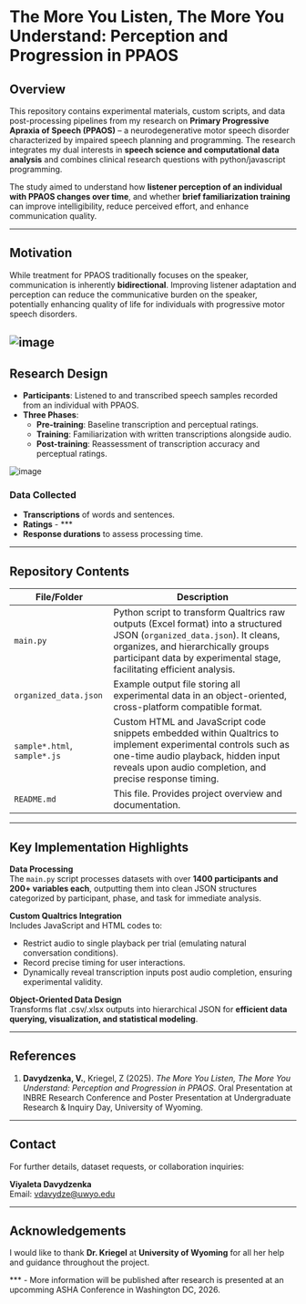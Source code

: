 # The More You Listen, The More You Understand: Perception and Progression in PPAOS

## Overview

This repository contains experimental materials, custom scripts, and data post-processing pipelines from my research on **Primary Progressive Apraxia of Speech (PPAOS)** – a neurodegenerative motor speech disorder characterized by impaired speech planning and programming. The research integrates my dual interests in **speech science and computational data analysis** and combines clinical research questions with python/javascript programming.

The study aimed to understand how **listener perception of an individual with PPAOS changes over time**, and whether **brief familiarization training** can improve intelligibility, reduce perceived effort, and enhance communication quality.

---

## Motivation


While treatment for PPAOS traditionally focuses on the speaker, communication is inherently **bidirectional**. Improving listener adaptation and perception can reduce the communicative burden on the speaker, potentially enhancing quality of life for individuals with progressive motor speech disorders.

![image](https://github.com/user-attachments/assets/8411aae9-24fa-4e5d-b711-5d6b4e8715ed)
---

## Research Design

- **Participants**: Listened to and transcribed speech samples recorded from an individual with PPAOS.
- **Three Phases**:
  - **Pre-training**: Baseline transcription and perceptual ratings.
  - **Training**: Familiarization with written transcriptions alongside audio.
  - **Post-training**: Reassessment of transcription accuracy and perceptual ratings.

![image](https://github.com/user-attachments/assets/8821eecf-1b21-4a57-b13c-8262b590a75c)

### Data Collected

- **Transcriptions** of words and sentences.
- **Ratings** - ***
- **Response durations** to assess processing time.

---

## Repository Contents

| File/Folder | Description |
|-------------|-------------|
| `main.py` | Python script to transform Qualtrics raw outputs (Excel format) into a structured JSON (`organized_data.json`). It cleans, organizes, and hierarchically groups participant data by experimental stage, facilitating efficient analysis. |
| `organized_data.json` | Example output file storing all experimental data in an object-oriented, cross-platform compatible format. |
| `sample*.html`, `sample*.js` | Custom HTML and JavaScript code snippets embedded within Qualtrics to implement experimental controls such as one-time audio playback, hidden input reveals upon audio completion, and precise response timing. |
| `README.md` | This file. Provides project overview and documentation. |

---

## Key Implementation Highlights

**Data Processing**  
The `main.py` script processes datasets with over **1400 participants and 200+ variables each**, outputting them into clean JSON structures categorized by participant, phase, and task for immediate analysis.

**Custom Qualtrics Integration**  
Includes JavaScript and HTML codes to:
- Restrict audio to single playback per trial (emulating natural conversation conditions).
- Record precise timing for user interactions.
- Dynamically reveal transcription inputs post audio completion, ensuring experimental validity.

**Object-Oriented Data Design**  
Transforms flat .csv/.xlsx outputs into hierarchical JSON for **efficient data querying, visualization, and statistical modeling**.


---

## References

1. **Davydzenka, V.**, Kriegel, Z (2025). *The More You Listen, The More You Understand: Perception and Progression in PPAOS*. Oral Presentation at INBRE Research Conference and Poster Presentation at Undergraduate Research & Inquiry Day, University of Wyoming.

---

## Contact

For further details, dataset requests, or collaboration inquiries:

**Viyaleta Davydzenka**  
Email: [vdavydze@uwyo.edu](mailto:vdavydze@uwyo.edu)

---

## Acknowledgements


I would like to thank **Dr. Kriegel**  at **University of Wyoming** for all her help and guidance throughout the project.

*** - More information will be published after research is presented at an upcomming ASHA Conference in Washington DC, 2026.
